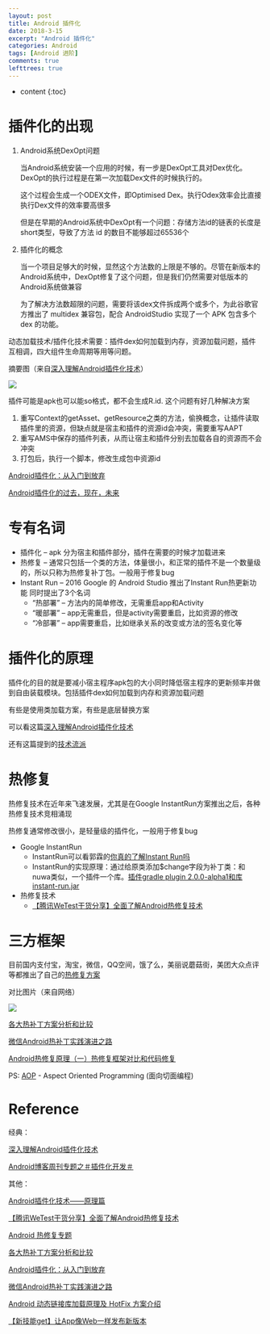 ```yaml
---
layout: post
title: Android 插件化
date: 2018-3-15
excerpt: "Android 插件化"
categories: Android
tags: [Android 进阶]
comments: true
lefttrees: true
---
```


* content
{:toc}



# 插件化的出现

1. Android系统DexOpt问题

    当Android系统安装一个应用的时候，有一步是DexOpt工具对Dex优化。DexOpt的执行过程是在第一次加载Dex文件的时候执行的。
    
    这个过程会生成一个ODEX文件，即Optimised Dex。执行Odex效率会比直接执行Dex文件的效率要高很多
    
    但是在早期的Android系统中DexOpt有一个问题：存储方法id的链表的长度是short类型，导致了方法 id 的数目不能够超过65536个

2. 插件化的概念

    当一个项目足够大的时候，显然这个方法数的上限是不够的。尽管在新版本的 Android系统中，DexOpt修复了这个问题，但是我们仍然需要对低版本的 Android系统做兼容
    
    为了解决方法数超限的问题，需要将该dex文件拆成两个或多个，为此谷歌官方推出了 multidex 兼容包，配合 AndroidStudio 实现了一个 APK 包含多个 dex 的功能。
    
动态加载技术/插件化技术需要：插件dex如何加载到内存，资源加载问题，插件互相调，四大组件生命周期等用等问题。

摘要图（来自[深入理解Android插件化技术](http://www.bieryun.com/1348.html)）

![](https://i.imgur.com/vEhNmk7.jpg)

插件可能是apk也可以能so格式，都不会生成R.id. 这个问题有好几种解决方案

1. 重写Context的getAsset、getResource之类的方法，偷换概念，让插件读取插件里的资源，但缺点就是宿主和插件的资源id会冲突，需要重写AAPT
2. 重写AMS中保存的插件列表，从而让宿主和插件分别去加载各自的资源而不会冲突
3. 打包后，执行一个脚本，修改生成包中资源id

[Android插件化：从入门到放弃](http://www.infoq.com/cn/articles/android-plug-ins-from-entry-to-give-up)

[Android插件化的过去，现在，未来](https://www.kymjs.com/code/2016/05/04/01/)

# 专有名词

- 插件化 – apk 分为宿主和插件部分，插件在需要的时候才加载进来
- 热修复 – 通常只包括一个类的方法，体量很小，和正常的插件不是一个数量级的，所以只称为热修复补丁包。一般用于修复bug
- Instant Run – 2016 Google 的 Android Studio 推出了Instant Run热更新功能 同时提出了3个名词
    - “热部署” – 方法内的简单修改，无需重启app和Activity
    - “暖部署” – app无需重启，但是activity需要重启，比如资源的修改
    - “冷部署” – app需要重启，比如继承关系的改变或方法的签名变化等

# 插件化的原理

插件化的目的就是要减小宿主程序apk包的大小同时降低宿主程序的更新频率并做到自由装载模块。包括插件dex如何加载到内存和资源加载问题

有些是使用类加载方案，有些是底层替换方案

可以看这篇[深入理解Android插件化技术](http://www.bieryun.com/1348.html)

还有这篇提到的[技术流派](http://www.infoq.com/cn/articles/android-plug-ins-from-entry-to-give-up)

# 热修复

热修复技术在近年来飞速发展，尤其是在Google InstantRun方案推出之后，各种热修复技术竞相涌现

热修复通常修改很小，是轻量级的插件化，一般用于修复bug

- Google InstantRun
    - InstantRun可以看郭霖的[你真的了解Instant Run吗](http://blog.csdn.net/guolin_blog/article/details/51271369)
    - InstantRun的实现原理：通过给原类添加$change字段为补丁类：和nuwa类似，一个插件一个库。[插件gradle plugin 2.0.0-alpha1和库instant-run.jar](http://jiajixin.cn/2015/11/25/instant-run/)
- 热修复技术
    - [【腾讯WeTest干货分享】全面了解Android热修复技术](https://zhuanlan.zhihu.com/p/29957151)

# 三方框架

目前国内支付宝，淘宝，微信，QQ空间，饿了么，美丽说蘑菇街，美团大众点评等都推出了自己的[热修复方案](https://zhuanlan.zhihu.com/p/25863920)

对比图片（来自网络）

![](https://i.imgur.com/xxZhqJX.png)

[各大热补丁方案分析和比较](http://blog.zhaiyifan.cn/2015/11/20/HotPatchCompare/)

[微信Android热补丁实践演进之路](https://github.com/WeMobileDev/article/blob/master/%E5%BE%AE%E4%BF%A1Android%E7%83%AD%E8%A1%A5%E4%B8%81%E5%AE%9E%E8%B7%B5%E6%BC%94%E8%BF%9B%E4%B9%8B%E8%B7%AF.md#rd)

[Android热修复原理（一）热修复框架对比和代码修复](https://blog.csdn.net/itachi85/article/details/79522200)

PS: [AOP](https://baike.baidu.com/item/AOP/1332219?fr=aladdin) - Aspect Oriented Programming (面向切面编程)

# Reference

经典：

[深入理解Android插件化技术](http://www.bieryun.com/1348.html)

[Android博客周刊专题之＃插件化开发＃](http://www.androidblog.cn/index.php/Index/detail/id/16#)

其他：

[Android插件化技术——原理篇](http://mp.weixin.qq.com/s/Uwr6Rimc7Gpnq4wMFZSAag)

[【腾讯WeTest干货分享】全面了解Android热修复技术](https://zhuanlan.zhihu.com/p/29957151)

[Android 热修复专题](https://zhuanlan.zhihu.com/p/25863920)

[各大热补丁方案分析和比较](http://blog.zhaiyifan.cn/2015/11/20/HotPatchCompare/)

[Android插件化：从入门到放弃](http://www.infoq.com/cn/articles/android-plug-ins-from-entry-to-give-up)

[微信Android热补丁实践演进之路](https://github.com/WeMobileDev/article/blob/master/%E5%BE%AE%E4%BF%A1Android%E7%83%AD%E8%A1%A5%E4%B8%81%E5%AE%9E%E8%B7%B5%E6%BC%94%E8%BF%9B%E4%B9%8B%E8%B7%AF.md#rd)

[Android 动态链接库加载原理及 HotFix 方案介绍](http://mp.weixin.qq.com/s/wvt3NABA-NnQxpbcxhAGiA)

[【新技能get】让App像Web一样发布新版本](http://mp.weixin.qq.com/s/jcBUs4TSRBLkl-Jm0Ye31g)
